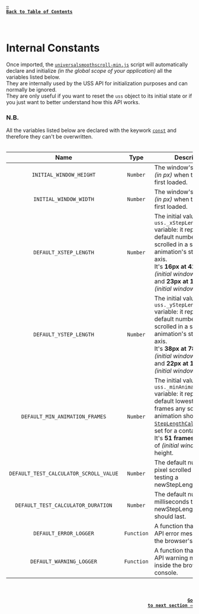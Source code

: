 #### <a href = "https://github.com/CristianDavideConte/universalSmoothScroll#table-of-contents"><code>&#8678; Back to Table of Contents</code></a>
<br/>

# Internal Constants
Once imported, the [`universalsmoothscroll-min.js`](./Download.md) script will automatically declare and initialize _(in the global scope of your application)_ all the variables listed below. <br/>
They are internally used by the USS API for initialization purposes and can normally be ignored. <br/>
They are only useful if you want to reset the `uss` object to its initial state or if you just want to better understand how this API works. <br/>

### N.B.
All the variables listed below are declared with the keywork [`const`](https://developer.mozilla.org/en-US/docs/Web/JavaScript/Reference/Statements/const) and therefore they can't be overwritten.
<br/>
<br/>

Name | Type | Description
:--: | :--: | -----------
`INITIAL_WINDOW_HEIGHT` | `Number` |The window's inner height _(in px)_ when the page is first loaded.
`INITIAL_WINDOW_WIDTH` | `Number` | The window's inner width _(in px)_ when the page is first loaded.
`DEFAULT_XSTEP_LENGTH` | `Number` | The initial value of the `uss._xStepLength` variable: it represents the default number of pixels scrolled in a single scroll-animation's step on the x-axis. <br/> It's **16px at 412px** of _(initial window's)_ width and **23px at 1920px** of _(initial window's)_ width.
`DEFAULT_YSTEP_LENGTH` | `Number` | The initial value of the `uss._yStepLength` variable: it represents the default number of pixels scrolled in a single scroll-animation's step on the y-axis. <br/> It's **38px at 789px** of _(initial window's)_ height and **22px at 1920px** of _(initial window's)_ height.
`DEFAULT_MIN_ANIMATION_FRAMES` | `Number` | The initial value of the `uss._minAnimationFrame` variable: it represent the default lowest number of frames any scroll-animation should last if no [`StepLengthCalculator`](./FAQ.md#q-what-is-a-steplengthcalculator-) is set for a container. <br/> It's **51 frames at 929px** of _(initial window's)_ height.
`DEFAULT_TEST_CALCULATOR_SCROLL_VALUE` | `Number` | The default number of pixel scrolled when testing a newStepLengthCalculator.
`DEFAULT_TEST_CALCULATOR_DURATION` | `Number` | The default number of milliseconds the test of a newStepLengthCalculator should last.
`DEFAULT_ERROR_LOGGER` | `Function` | A function that logs the API error messages inside the browser's console.
`DEFAULT_WARNING_LOGGER` | `Function` | A function that logs the API warning messages inside the browser's console.

<br/>

#### <p align="right"><a href = "./VariablesAbout.md"><code>Go to next section &#8680;</code></a></p>
